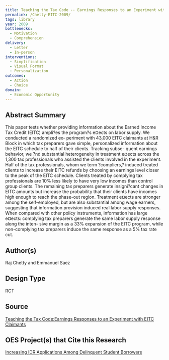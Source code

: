 ```yaml
---
title: Teaching the Tax Code -- Earnings Responses to an Experiment with EITC Claimants
permalink: /Chetty-EITC-2009/
tags: library 
year: 2009
bottlenecks: 
  - Motivation
  - Comprehension 
delivery: 
  - Letter 
  - In-person 
interventions: 
  - Simplification 
  - Visual Format 
  - Personalization 
outcomes: 
  - Action  
  - Choice 
domain: 
  - Economic Opportunity
---
```

## Abstract Summary

This paper tests whether providing information about the Earned Income Tax Credit
(EITC) ampli?es the program?s e¤ects on labor supply. We conducted a randomized ex-
periment with 43,000 EITC claimants at H&R Block in which tax preparers gave simple,
personalized information about the EITC schedule to half of their clients. Tracking subse-
quent earnings behavior, we ?nd substantial heterogeneity in treatment e¤ects across the
1,300 tax professionals who assisted the clients involved in the experiment. Half of the tax
professionals, whom we term ?compliers,? induced treated clients to increase their EITC
refunds by choosing an earnings level closer to the peak of the EITC schedule. Clients
treated by complying tax professionals are 10% less likely to have very low incomes than
control group clients. The remaining tax preparers generate insigni?cant changes in EITC
amounts but increase the probability that their clients have incomes high enough to reach
the phase-out region. Treatment e¤ects are stronger among the self-employed, but are also
substantial among wage earners, suggesting that information provision induced real labor
supply responses. When compared with other policy instruments, information has large
e¤ects: complying tax preparers generate the same labor supply response along the inten-
sive margin as a 33% expansion of the EITC program, while non-complying tax preparers
induce the same response as a 5% tax rate cut.

## Author(s)

Raj Chetty and Emmanuel Saez

## Design Type

RCT

## Source

<a href="https://www.bus.umich.edu/otpr/papers/Chetty_Saez.pdf">Teaching the Tax Code:Earnings Responses to an Experiment with EITC Claimants</a>

## OES Project(s) that Cite this Research

<a href="https://oes.gsa.gov/projects/increasing-IDR-applications/">Increasing IDR Applications Among Delinquent Student Borrowers</a>

